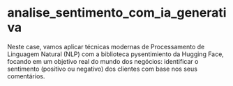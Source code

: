 # analise_sentimento_com_ia_generativa
Neste case, vamos aplicar técnicas modernas de Processamento de Linguagem Natural (NLP) com a biblioteca pysentimiento da Hugging Face, focando em um objetivo real do mundo dos negócios: identificar o sentimento (positivo ou negativo) dos clientes com base nos seus comentários.
